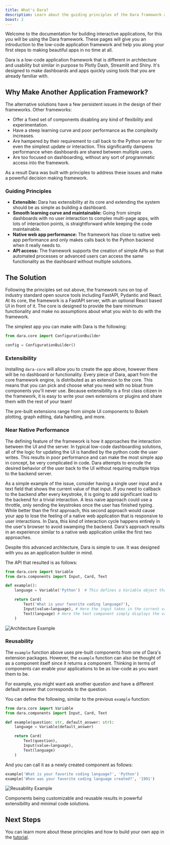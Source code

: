 ```yaml
---
title: What's Dara?
description: Learn about the guiding principles of the Dara framework and how it differs from other frameworks
boost: 2
---
```


Welcome to the documentation for building interactive applications, for this you will be using the Dara framework. These pages will give you an introduction to the low-code application framework and help you along your first steps to making beautiful apps in no time at all.

Dara is a low-code application framework that is different in architecture and usability but similar in purpose to Plotly Dash, Streamlit and Shiny. It's designed to make dashboards and apps quickly using tools that you are already familiar with.

## Why Make Another Application Framework?

The alternative solutions have a few persistent issues in the design of their frameworks. Other frameworks:

- Offer a fixed set of components disabling any kind of flexibility and experimentation.
- Have a steep learning curve and poor performance as the complexity increases.
- Are hampered by their requirement to call back to the Python server for even the simplest update or interaction. This significantly dampens performance when dashboards are shared between multiple users.
- Are too focused on dashboarding, without any sort of programmatic access into the framework.

As a result Dara was built with principles to address these issues and make a powerful decision making framework.

### Guiding Principles

- **Extensible:** Dara has extensibility at its core and extending the system should be as simple as building a dashboard.
- **Smooth learning curve and maintainable:** Going from simple dashboards with no user interaction to complex multi-page apps, with lots of interaction points, is straightforward while keeping the code maintainable.
- **Native web app performance:** The framework has close to native web app performance and only makes calls back to the Python backend when it really needs to.
- **API access:** The framework supports the creation of simple APIs so that automated processes or advanced users can access the same functionality as the dashboard without multiple solutions.

## The Solution

Following the principles set out above, the framework runs on top of industry standard
open source tools including FastAPI, Pydantic and React. At its core, the framework is a FastAPI server, with an optional React based UI in front of it. The core is designed to provide the bare minimum functionality and make no assumptions about what you wish to do with the framework.

The simplest app you can make with Dara is the following:

```python
from dara.core import ConfigurationBuilder

config = ConfigurationBuilder()
```

### Extensibility

Installing `dara-core` will allow you to create the app above, however there will be no dashboard or functionality. Every piece of Dara, apart from the core framework engine, is distributed as an extension to the core. This means that you can pick and choose what you need with no bloat from components you'll never use. Because extensibility is a first class citizen in the framework, it is easy to write your own extensions or plugins and share them with the rest of your team!

The pre-built extensions range from simple UI components to Bokeh plotting, graph editing, data handling, and more.

### Near Native Performance

The defining feature of the framework is how it approaches the interaction between the UI and the server. In typical low-code dashboarding solutions, all of the logic for updating the UI is handled by the python code the user writes. This results in poor performance and can make the most simple app in concept, be very complicated in code.
Dara attempts to encode the desired behavior of the user back to the UI without requiring multiple trips to the backend server.

As a simple example of the issue, consider having a single user input and a text field that shows the current value of that input. If you need to callback to the backend after every keystroke, it is going to add significant load to the backend for a trivial interaction. A less naive approach could use a throttle, only sending the keystrokes once the user has finished typing. While better than the first approach, this second approach would cause your app to lose the feeling of a native web application that is responsive to user interactions. In Dara, this kind of interaction cycle happens entirely in the user's browser to avoid swamping the backend. Dara's approach results in an experience similar to a native web application unlike the first two approaches.

Despite this advanced architecture, Dara is simple to use. It was designed with you as an application builder in mind.

The API that resulted is as follows:

```python
from dara.core import Variable
from dara.components import Input, Card, Text

def example():
    language = Variable('Python')  # This defines a Variable object that will be used to link fields together

    return Card(
        Text('What is your favorite coding language?'),
        Input(value=language), # Here the input takes in the current value and allows for it to be updated through the user's keyboard
        Text(language) # Here the text component simply displays the value
    )
```

![Architecture Example](../assets/intro_example_1.gif)

### Reusability

The `example` function above uses pre-built components from one of Dara's extension packages. However, the `example` function can also be thought of as a component itself since it returns a component. Thinking in terms of components can enable your applications to be as low-code as you want them to be.

For example, you might want ask another question and have a different default answer that corresponds to the question.

You can define the following, similar to the previous `example` function:

```python
from dara.core import Variable
from dara.components import Input, Card, Text

def example(question: str, default_answer: str):
    language = Variable(default_answer)

    return Card(
        Text(question),
        Input(value=language),
        Text(language)
    )
```

And you can call it as a newly created component as follows:

```python
example('What is your favorite coding language?', 'Python')
example('When was your favorite coding language created?', '1991')
```

![Reusability Example](../assets/intro_example_2.gif)

Components being customizable and reusable results in powerful extensibility and minimal code solutions.

## Next Steps

You can learn more about these principles and how to build your own app in the [tutorial](./local-setup.mdx).
